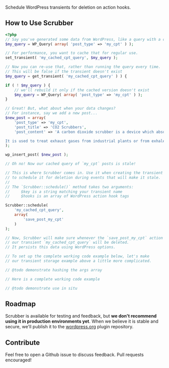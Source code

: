 Schedule WordPress transients for deletion on action hooks.

## How to Use Scrubber

```php
<?php
// Say you've generated some data from WordPress, like a query with a custom post type.
$my_query = WP_Query( array( 'post_type' => 'my_cpt' ) );

// For performance, you want to cache that for regular use.
set_transient( 'my_cached_cpt_query', $my_query );

// Now you can re-use that, rather than running the query every time.
// This will be false if the transient doesn't exist
$my_query = get_transient( 'my_cached_cpt_query' ) ) {

if ( ! $my_query ) {
	// we'll rebuild it only if the cached version doesn't exist
	$my_query = WP_Query( array( 'post_type' => 'my_cpt' ) );
}

// Great! But, what about when your data changes?
// For instance, say we add a new post...
$new_post = array(
	'post_type' => 'my_cpt',
	'post_title' => 'CO2 Scrubbers',
	'post_content' => 'A carbon dioxide scrubber is a device which absorbs carbon dioxide (CO2).

It is used to treat exhaust gases from industrial plants or from exhaled air in life support systems such as rebreathers or in spacecraft, submersible craft or airtight chambers.'
);

wp_insert_post( $new_post );

// Oh no! Now our cached query of `my_cpt` posts is stale!

// This is where Scrubber comes in. Use it when creating the transient
// to schedule it for deletion during events that will make it stale. 
//
// The `Scrubber::schedule()` method takes two arguments:
//     $key is a string matching your transient name
//     $hooks is an array of WordPress action hook tags

Scrubber::schedule(
	'my_cached_cpt_query',
	array(
		'save_post_my_cpt'
	)
);

// Now, Scrubber will make sure whenever the `save_post_my_cpt` action hook runs,
// our transient `my_cached_cpt_query` will be deleted.
// It persists this data using WordPress options.

// To set up the complete working code example below, let's make
// our transient storage example above a little more complicated.

// @todo demonstrate hashing the args array

// Here is a complete working code example

// @todo demonstrate use in situ
```

## Roadmap

Scrubber is available for testing and feedback, but **we don't recommend using it in production environments yet**.  When we believe it is stable and secure, we'll publish it to the [wordpress.org](https://wordpress.org/) plugin repository. 

## Contribute

Feel free to open a Github issue to discuss feedback. Pull requests encouraged!
